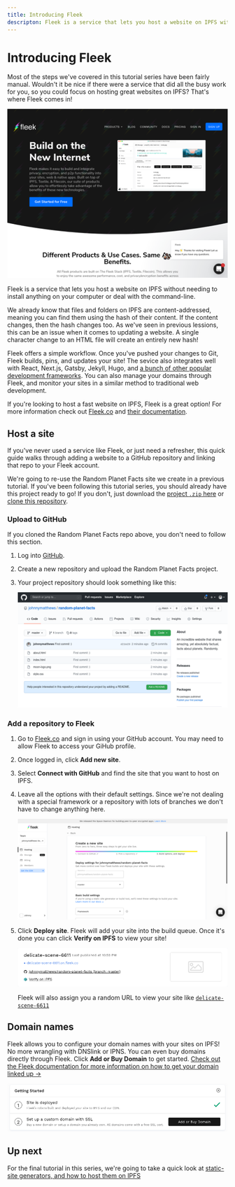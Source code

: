 ```yaml
---
title: Introducing Fleek
descripton: Fleek is a service that lets you host a website on IPFS without needing to install anything on your computer or run command-line scripts.
---
```


# Introducing Fleek

Most of the steps we've covered in this tutorial series have been fairly manual. Wouldn't it be nice if there were a service that did all the busy work for you, so you could focus on hosting great websites on IPFS? That's where Fleek comes in!

![The Fleek homepage, showing a "Build on the New Internet" slogan at the top.](./images/introducing-fleek/fleek-homepage.png)

Fleek is a service that lets you host a website on IPFS without needing to install anything on your computer or deal with the command-line.

We already know that files and folders on IPFS are content-addressed, meaning you can find them using the hash of their content. If the content changes, then the hash changes too. As we've seen in previous lessions, this can be an issue when it comes to updating a website. A single character change to an HTML file will create an entirely new hash!

Fleek offers a simple workflow. Once you've pushed your changes to Git, Fleek builds, pins, and updates your site! The sevice also integrates well with React, Next.js, Gatsby, Jekyll, Hugo, and [a bunch of other popular development frameworks](https://docs.fleek.co/Sites/Frameworks). You can also manage your domains through Fleek, and monitor your sites in a similar method to traditional web development.

If you're looking to host a fast website on IPFS, Fleek is a great option! For more information check out [Fleek.co](https://fleek.co) and [their documentation](https://docs.fleek.co/).

## Host a site

If you've never used a service like Fleek, or just need a refresher, this quick guide walks through adding a website to a GitHub repository and linking that repo to your Fleek account.

We're going to re-use the Random Planet Facts site we create in a previous tutorial. If you've been following this tutorial series, you should already have this project ready to go! If you don't, just download the [project `.zip` here](https://github.com/johnnymatthews/random-planet-facts/archive/master.zip) or [clone this repository](https://github.com/johnnymatthews/random-planet-facts).

### Upload to GitHub

If you cloned the Random Planet Facts repo above, you don't need to follow this section.

1. Log into [GitHub](https://github.com).
1. Create a new repository and upload the Random Planet Facts project.
1. Your project repository should look something like this:

   ![A GitHub repository showing an index.html file, a style.css file, and an image file.](./images/introducing-fleek/github-repo-showing-a-few-files.png)

### Add a repository to Fleek

1. Go to [Fleek.co](https://fleek.co/) and sign in using your GitHub account. You may need to allow Fleek to access your GiHub profile.
1. Once logged in, click **Add new site**.
1. Select **Connect with GitHub** and find the site that you want to host on IPFS.
1. Leave all the options with their default settings. Since we're not dealing with a special framework or a repository with lots of branches we don't have to change anything here.

   ![Fleek showing the website repository options page.](./images/introducing-fleek/fleek-showing-the-website-repo-options.png)

1. Click **Deploy site**. Fleek will add your site into the build queue. Once it's done you can click **Verify on IPFS** to view your site!

   ![Deployment information window within Fleek.](./images/introducing-fleek/deployment-information-window.png)

   Fleek will also assign you a random URL to view your site like [`delicate-scene-6611`](https://delicate-scene-6611.on.fleek.co/)

## Domain names

Fleek allows you to configure your domain names with your sites on IPFS! No more wrangling with DNSlink or IPNS. You can even buy domains directly through Fleek. Click **Add or Buy Domain** to get started. [Check out the Fleek documentation for more information on how to get your domain linked up →](https://docs.fleek.co/hosting/domain-management/)

![A black button leading to the domain section of Fleek](./images/introducing-fleek/add-or-buy-domain.png)

## Up next

For the final tutorial in this series, we're going to take a quick look at [static-site generators, and how to host them on IPFS](../static-site-generators)
